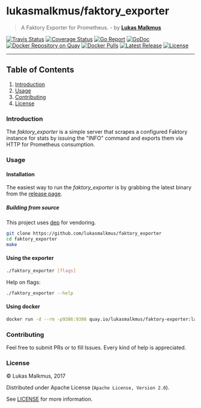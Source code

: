 # lukasmalkmus/faktory_exporter

> A Faktory Exporter for Prometheus. - by **[Lukas Malkmus](https://github.com/lukasmalkmus)**

[![Travis Status][travis_badge]][travis]
[![Coverage Status][coverage_badge]][coverage]
[![Go Report][report_badge]][report]
[![GoDoc][docs_badge]][docs]
[![Docker Repository on Quay][quay_badge]][quay]
[![Docker Pulls][hub_badge]][hub]
[![Latest Release][release_badge]][release]
[![License][license_badge]][license]

---

## Table of Contents

1. [Introduction](#introduction)
1. [Usage](#usage)
1. [Contributing](#contributing)
1. [License](#license)

### Introduction

The *faktory_exporter* is a simple server that scrapes a configured Faktory
instance for stats by issuing the "INFO" command and exports them via HTTP for
Prometheus consumption.

### Usage

#### Installation

The easiest way to run the *faktory_exporter* is by grabbing the latest
binary from the [release page][release].

##### Building from source

This project uses [dep](https://github.com/golang/dep) for vendoring.

```bash
git clone https://github.com/lukasmalkmus/faktory_exporter
cd faktory_exporter
make
```

#### Using the exporter

```bash
./faktory_exporter [flags]
```

Help on flags:

```bash
./faktory_exporter --help
```

#### Using docker

```bash
docker run -d --rm -p9386:9386 quay.io/lukasmalkmus/faktory-exporter:latest
```

### Contributing

Feel free to submit PRs or to fill Issues. Every kind of help is appreciated.

### License

© Lukas Malkmus, 2017

Distributed under Apache License (`Apache License, Version 2.0`).

See [LICENSE](LICENSE) for more information.

[travis]: https://travis-ci.org/lukasmalkmus/faktory_exporter
[travis_badge]: https://travis-ci.org/lukasmalkmus/faktory_exporter.svg
[coverage]: https://coveralls.io/github/lukasmalkmus/faktory_exporter?branch=master
[coverage_badge]: https://coveralls.io/repos/github/lukasmalkmus/faktory_exporter/badge.svg?branch=master
[report]: https://goreportcard.com/report/github.com/lukasmalkmus/faktory_exporter
[report_badge]: https://goreportcard.com/badge/github.com/lukasmalkmus/faktory_exporter
[docs]: https://godoc.org/github.com/lukasmalkmus/faktory_exporter
[docs_badge]: https://godoc.org/github.com/lukasmalkmus/faktory_exporter?status.svg
[quay]: https://quay.io/repository/lukasmalkmus/faktory-exporter
[quay_badge]: https://quay.io/repository/lukasmalkmus/faktory-exporter/status
[hub]: https://hub.docker.com/r/lukasmalkmus/faktory-exporter
[hub_badge]: https://img.shields.io/docker/pulls/lukasmalkmus/faktory-exporter.svg
[release]: https://github.com/lukasmalkmus/faktory_exporter/releases
[release_badge]: https://img.shields.io/github/release/lukasmalkmus/faktory_exporter.svg
[license]: https://opensource.org/licenses/Apache-2.0
[license_badge]: https://img.shields.io/badge/license-Apache-blue.svg